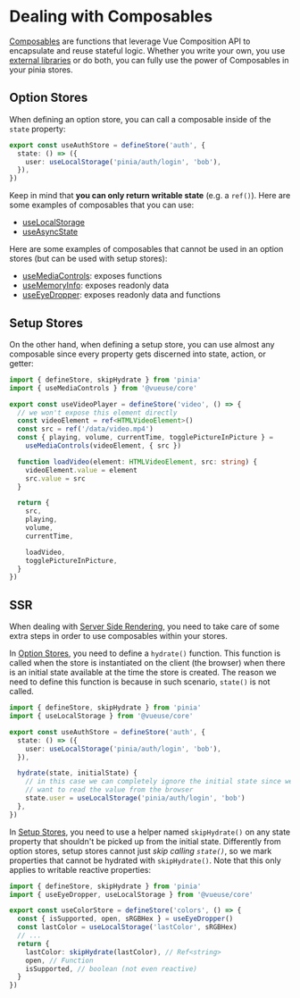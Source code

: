 # Dealing with Composables

[Composables](https://vuejs.org/guide/reusability/composables.html#composables) are functions that leverage Vue Composition API to encapsulate and reuse stateful logic. Whether you write your own, you use [external libraries](https://vueuse.org/) or do both, you can fully use the power of Composables in your pinia stores.

## Option Stores

When defining an option store, you can call a composable inside of the `state` property:

```ts
export const useAuthStore = defineStore('auth', {
  state: () => ({
    user: useLocalStorage('pinia/auth/login', 'bob'),
  }),
})
```

Keep in mind that **you can only return writable state** (e.g. a `ref()`). Here are some examples of composables that you can use:

- [useLocalStorage](https://vueuse.org/core/useLocalStorage/)
- [useAsyncState](https://vueuse.org/core/useAsyncState/)

Here are some examples of composables that cannot be used in an option stores (but can be used with setup stores):

- [useMediaControls](https://vueuse.org/core/useMediaControls/): exposes functions
- [useMemoryInfo](https://vueuse.org/core/useMemory/): exposes readonly data
- [useEyeDropper](https://vueuse.org/core/useEyeDropper/): exposes readonly data and functions

## Setup Stores

On the other hand, when defining a setup store, you can use almost any composable since every property gets discerned into state, action, or getter:

```ts
import { defineStore, skipHydrate } from 'pinia'
import { useMediaControls } from '@vueuse/core'

export const useVideoPlayer = defineStore('video', () => {
  // we won't expose this element directly
  const videoElement = ref<HTMLVideoElement>()
  const src = ref('/data/video.mp4')
  const { playing, volume, currentTime, togglePictureInPicture } =
    useMediaControls(videoElement, { src })

  function loadVideo(element: HTMLVideoElement, src: string) {
    videoElement.value = element
    src.value = src
  }

  return {
    src,
    playing,
    volume,
    currentTime,

    loadVideo,
    togglePictureInPicture,
  }
})
```

## SSR

When dealing with [Server Side Rendering](../ssr/index.md), you need to take care of some extra steps in order to use composables within your stores.

In [Option Stores](#option-stores), you need to define a `hydrate()` function. This function is called when the store is instantiated on the client (the browser) when there is an initial state available at the time the store is created. The reason we need to define this function is because in such scenario, `state()` is not called.

```ts
import { defineStore, skipHydrate } from 'pinia'
import { useLocalStorage } from '@vueuse/core'

export const useAuthStore = defineStore('auth', {
  state: () => ({
    user: useLocalStorage('pinia/auth/login', 'bob'),
  }),

  hydrate(state, initialState) {
    // in this case we can completely ignore the initial state since we
    // want to read the value from the browser
    state.user = useLocalStorage('pinia/auth/login', 'bob')
  },
})
```

In [Setup Stores](#setup-stores), you need to use a helper named `skipHydrate()` on any state property that shouldn't be picked up from the initial state. Differently from option stores, setup stores cannot just _skip calling `state()`_, so we mark properties that cannot be hydrated with `skipHydrate()`. Note that this only applies to writable reactive properties:

```ts
import { defineStore, skipHydrate } from 'pinia'
import { useEyeDropper, useLocalStorage } from '@vueuse/core'

export const useColorStore = defineStore('colors', () => {
  const { isSupported, open, sRGBHex } = useEyeDropper()
  const lastColor = useLocalStorage('lastColor', sRGBHex)
  // ...
  return {
    lastColor: skipHydrate(lastColor), // Ref<string>
    open, // Function
    isSupported, // boolean (not even reactive)
  }
})
```
